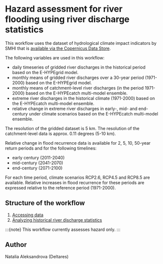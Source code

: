 # Hazard assessment for river flooding using river discharge statistics

This workflow uses the dataset of hydrological climate impact indicators by SMHI that is [available via the Copernicus Data Store](https://doi.org/10.24381/cds.73237ad6).

The following variables are used in this workflow:

- daily timeseries of gridded river discharges in the historical period based on the E-HYPEgrid model.
- monthly means of gridded river discharges over a 30-year period (1971-2000) based on the E-HYPEgrid model.
- monthly means of catchment-level river discharges (in the period 1971-2000) based on the E-HYPEcatch multi-model ensemble.
- extreme river discharges in the historical climate (1971-2000) based on the E-HYPEcatch multi-model ensemble.
- relative change in extreme river discharges in early-, mid- and end-century under climate scenarios based on the E-HYPEcatch multi-model ensemble.

The resolution of the gridded dataset is 5 km. The resolution of the catchment-level data is approx. 0.11 degrees (5-10 km).

Relative change in flood recurrence data is available for 2, 5, 10, 50-year return periods and for the following timelines:

- early century (2011-2040)
- mid-century (2041-2070)
- end-century (2071-2100)

For each time period, climate scenarios RCP2.6, RCP4.5 and RCP8.5 are available. 
Relative increases in flood recurrence for these periods are expressed relative to the reference period (1971-2000).


## Structure of the workflow

1. [Accessing data](./hazard_assessment_get_data.ipynb)
2. [Analyzing historical river discharge statistics](./hazard_assessment_timeseries_analysis.ipynb)

:::{note}
This workflow currently assesses hazard only.
:::


## Author

Natalia Aleksandrova (Deltares)
